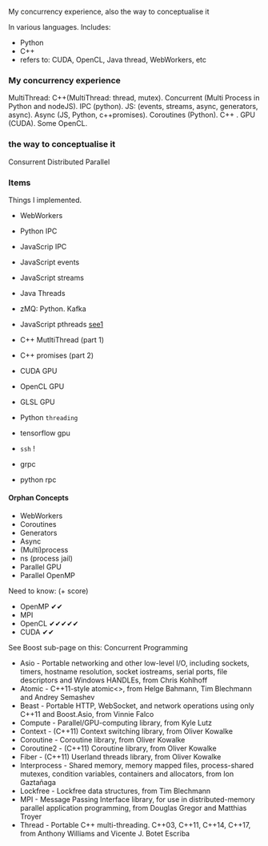 My concurrency experience, also the way to conceptualise it

In various languages. Includes:
* Python
* C++
* refers to: CUDA, OpenCL, Java thread, WebWorkers, etc

### My concurrency experience
MultiThread: C++(MultiThread: thread, mutex). Concurrent (Multi Process in Python and nodeJS). IPC (python). JS: (events, streams, async, generators, async). Async (JS, Python, c++promises). Coroutines (Python). C++ . GPU (CUDA). Some OpenCL.

### the way to conceptualise it
Consurrent
Distributed
Parallel

### Items
Things I implemented.
* WebWorkers
* Python IPC
* JavaScrip IPC
* JavaScript events
* JavaScript streams
* Java Threads
* zMQ: Python. Kafka
* JavaScript pthreads [see1](https://livebook.manning.com/book/webassembly-in-action/chapter-9/187)
* C++ MutltiThread (part 1)
* C++ promises (part 2)
* CUDA GPU
* OpenCL GPU
* GLSL GPU
* Python `threading`
* tensorflow gpu

* `ssh` !
* grpc
* python rpc

#### Orphan Concepts
* WebWorkers
* Coroutines
* Generators
* Async
* (Multi)process
* ns (process jail)
* Parallel GPU
* Parallel OpenMP

Need to know: (+ score)
* OpenMP ✔︎✔︎
* MPI
* OpenCL  ✔︎✔︎✔︎✔︎✔︎
* CUDA  ✔︎✔︎


See Boost sub-page on this:
Concurrent Programming
* Asio - Portable networking and other low-level I/O, including sockets, timers, hostname resolution, socket iostreams, serial ports, file descriptors and Windows HANDLEs, from Chris Kohlhoff
* Atomic - C++11-style atomic<>, from Helge Bahmann, Tim Blechmann and Andrey Semashev
* Beast - Portable HTTP, WebSocket, and network operations using only C++11 and Boost.Asio, from Vinnie Falco
* Compute - Parallel/GPU-computing library, from Kyle Lutz
* Context - (C++11) Context switching library, from Oliver Kowalke
* Coroutine - Coroutine library, from Oliver Kowalke
* Coroutine2 - (C++11) Coroutine library, from Oliver Kowalke
* Fiber - (C++11) Userland threads library, from Oliver Kowalke
* Interprocess - Shared memory, memory mapped files, process-shared mutexes, condition variables, containers and allocators, from Ion Gaztañaga
* Lockfree - Lockfree data structures, from Tim Blechmann
* MPI - Message Passing Interface library, for use in distributed-memory parallel application programming, from Douglas Gregor and Matthias Troyer
* Thread - Portable C++ multi-threading. C++03, C++11, C++14, C++17, from Anthony Williams and Vicente J. Botet Escriba
